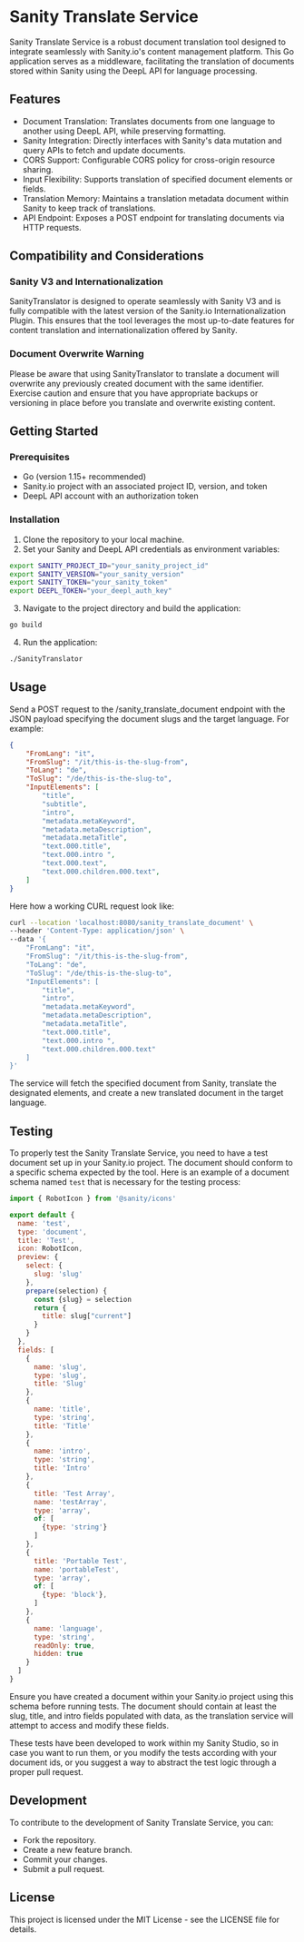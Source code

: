 # Sanity Translate Service

Sanity Translate Service is a robust document translation tool designed to integrate seamlessly with Sanity.io's content management platform. This Go application serves as a middleware, facilitating the translation of documents stored within Sanity using the DeepL API for language processing.

## Features

- Document Translation: Translates documents from one language to another using DeepL API, while preserving formatting.
- Sanity Integration: Directly interfaces with Sanity's data mutation and query APIs to fetch and update documents.
- CORS Support: Configurable CORS policy for cross-origin resource sharing.
- Input Flexibility: Supports translation of specified document elements or fields.
- Translation Memory: Maintains a translation metadata document within Sanity to keep track of translations.
- API Endpoint: Exposes a POST endpoint for translating documents via HTTP requests.


## Compatibility and Considerations

### Sanity V3 and Internationalization

SanityTranslator is designed to operate seamlessly with Sanity V3 and is fully compatible with the latest version of the Sanity.io Internationalization Plugin. This ensures that the tool leverages the most up-to-date features for content translation and internationalization offered by Sanity.

### Document Overwrite Warning

Please be aware that using SanityTranslator to translate a document will overwrite any previously created document with the same identifier. Exercise caution and ensure that you have appropriate backups or versioning in place before you translate and overwrite existing content.


## Getting Started

### Prerequisites

- Go (version 1.15+ recommended)
- Sanity.io project with an associated project ID, version, and token
- DeepL API account with an authorization token

### Installation

1. Clone the repository to your local machine.
2. Set your Sanity and DeepL API credentials as environment variables:

```bash
export SANITY_PROJECT_ID="your_sanity_project_id"
export SANITY_VERSION="your_sanity_version"
export SANITY_TOKEN="your_sanity_token"
export DEEPL_TOKEN="your_deepl_auth_key"
```

3. Navigate to the project directory and build the application:

```bash
go build
```

4. Run the application:

```bash
./SanityTranslator
```

## Usage

Send a POST request to the /sanity_translate_document endpoint with the JSON payload specifying the document slugs and the target language. 
For example:

```json
{
    "FromLang": "it",
    "FromSlug": "/it/this-is-the-slug-from",
    "ToLang": "de",
    "ToSlug": "/de/this-is-the-slug-to",
    "InputElements": [
        "title",
        "subtitle",
        "intro",
        "metadata.metaKeyword",
        "metadata.metaDescription",
        "metadata.metaTitle",
        "text.000.title",
        "text.000.intro ",
        "text.000.text",
        "text.000.children.000.text",
    ]
}
```

Here how a working CURL request look like:

```bash
curl --location 'localhost:8080/sanity_translate_document' \
--header 'Content-Type: application/json' \
--data '{
    "FromLang": "it",
    "FromSlug": "/it/this-is-the-slug-from",
    "ToLang": "de",
    "ToSlug": "/de/this-is-the-slug-to",
    "InputElements": [
        "title",
        "intro",
        "metadata.metaKeyword",
        "metadata.metaDescription",
        "metadata.metaTitle",
        "text.000.title",
        "text.000.intro ",
        "text.000.children.000.text"
    ]
}'
```

The service will fetch the specified document from Sanity, translate the designated elements, and create a new translated document in the target language.

## Testing

To properly test the Sanity Translate Service, you need to have a test document set up in your Sanity.io project. The document should conform to a specific schema expected by the tool. Here is an example of a document schema named `test` that is necessary for the testing process:

```javascript
import { RobotIcon } from '@sanity/icons'

export default {
  name: 'test',
  type: 'document',
  title: 'Test',
  icon: RobotIcon,
  preview: {
    select: {
      slug: 'slug'
    },
    prepare(selection) {
      const {slug} = selection
      return {
        title: slug["current"]
      }
    }
  },
  fields: [
    {
      name: 'slug',
      type: 'slug',
      title: 'Slug'
    },
    {
      name: 'title',
      type: 'string',
      title: 'Title'
    },
    {
      name: 'intro',
      type: 'string',
      title: 'Intro'
    },
    {
      title: 'Test Array', 
      name: 'testArray',
      type: 'array', 
      of: [
        {type: 'string'}
      ]
    },
    {
      title: 'Portable Test', 
      name: 'portableTest',
      type: 'array',
      of: [
        {type: 'block'},
      ]
    },
    {
      name: 'language',
      type: 'string',
      readOnly: true,
      hidden: true
    }
  ]
}
```

Ensure you have created a document within your Sanity.io project using this schema before running tests. The document should contain at least the slug, title, and intro fields populated with data, as the translation service will attempt to access and modify these fields.

These tests have been developed to work within my Sanity Studio, so in case you want to run them, or you modify the tests according with your document ids, or you suggest a way to abstract the test logic through a proper pull request.

## Development

To contribute to the development of Sanity Translate Service, you can:

- Fork the repository.
- Create a new feature branch.
- Commit your changes.
- Submit a pull request.

## License

This project is licensed under the MIT License - see the LICENSE file for details.
